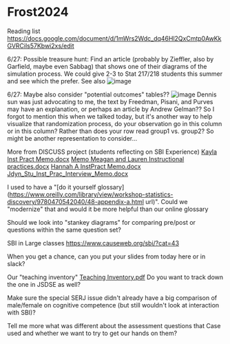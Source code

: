 # Frost2024
Reading list https://docs.google.com/document/d/1mWrs2Wdc_dq46Hl2QxCmtp0AwKkGVRCils57Kbwi2xs/edit

6/27: Possible treasure hunt: Find an article (probably by Zieffler, also by Garfield, maybe even Sabbag) that shows one of their diagrams of the simulation process.  We could give 2-3 to Stat 217/218 students this summer and see which the prefer.  See also 
![image](https://github.com/iambethchance/Frost2024/assets/75873576/8a06ad9c-73b3-44d7-b335-7c6b384e32a6)

6/27: Maybe also consider "potential outcomes" tables?? 
![image](https://github.com/iambethchance/Frost2024/assets/75873576/42ac6bf9-0f3b-46cb-9935-87f3d1d6221f)
Dennis sun was just advocating to me, the text by Freedman, Pisani, and Purves may have an explanation, or perhaps an article by Andrew Gelman??
So I forgot to mention this when we talked today, but it's another way to help visualize that randomization process, do your observation go in this column or in this column?  Rather than does your row read group1 vs. group2? So might be another representation to consider...

More from DISCUSS project (students reflecting on SBI Experience)
[Kayla Inst Pract Memo.docx](https://github.com/user-attachments/files/16036853/Kayla.Inst.Pract.Memo.docx)
[Memo Meagan and Lauren Instructional practices.docx](https://github.com/user-attachments/files/16036852/Memo.Meagan.and.Lauren.Instructional.practices.docx)
[Hannah A InstPract Memo.docx](https://github.com/user-attachments/files/16036851/Hannah.A.InstPract.Memo.docx)
[Jdyn_Stu_Inst_Prac_Interview_Memo.docx](https://github.com/user-attachments/files/16036850/Jdyn_Stu_Inst_Prac_Interview_Memo.docx)

I used to have a "[do it yourself glossary](https://www.oreilly.com/library/view/workshop-statistics-discovery/9780470542040/48-appendix-a.html url)". Could we "modernize" that and would it be more helpful than our online glossary

Should we look into "stankey diagrams" for comparing pre/post or questions within the same question set?

SBI in Large classes
https://www.causeweb.org/sbi/?cat=43

When you get a chance, can you put your slides from today here or in slack?

Our "teaching inventory"
[Teaching Inventory.pdf](https://github.com/user-attachments/files/16075152/Teaching.Inventory.pdf)
Do you want to track down the one in JSDSE as well?

Make sure the special SERJ issue didn't already have a big comparison of male/female on cognitive competence (but still wouldn't look at interaction with SBI)?

Tell me more what was different about the assessment questions that Case used and whether we want to try to get our hands on them?
